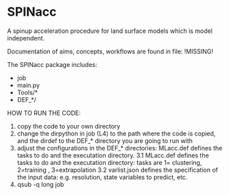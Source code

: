 # SPINacc
A spinup acceleration procedure for land surface models which is model independent.

Documentation of aims, concepts, workflows are found in file: !MISSING!


The SPINacc package includes:
* job
* main.py
* Tools/*
* DEF_*/


HOW TO RUN THE CODE:
1. copy the code to your own directory
2. change the dirpython in job (L4) to the path where the code is copied, and the dirdef to the DEF_* directory you are going to run with
3. adjust the configurations in the DEF_* directories: MLacc.def defines the tasks to do and the executation directory.
3.1 MLacc.def defines the tasks to do and the executation directory: tasks are 1= clustering, 2=training , 3=extrapolation 
3.2 varlist.json defines the specification of the input data: e.g. resolution, state variables to predict, etc.
4. qsub -q long job   
